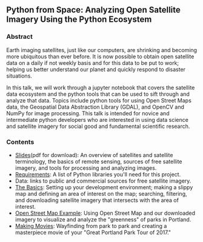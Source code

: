 ## Python from Space: Analyzing Open Satellite Imagery Using the Python Ecosystem


### Abstract
Earth imaging satellites, just like our computers, are shrinking and becoming more ubiquitous than ever before. It is now possible to obtain open satellite data on a daily if not weekly basis and for this data to be put to work; helping us better understand our planet and quickly respond to disaster situations.

In this talk, we will work through a jupyter notebook that covers the satellite data ecosystem and the python tools that can be used to sift through and analyze that data. Topics include python tools for using Open Street Maps data, the Geospatial Data Abstraction Library (GDAL), and OpenCV and NumPy for image processing. This talk is intended for novice and intermediate python developers who are interested in using data science and satellite imagery for social good and fundamental scientific research.

### Contents
* [Slides](PyBay2017.pdf)(pdf for download): An overview of satellites and satellite terminology, the basics of remote sensing, sources of free satellite imagery, and tools for processing and analyzing images.
* [Requirements](requirements.txt): A list of Python libraries you'll need for this project.
* Data: links to public and commercial sources for free satellite imagery.
* [The Basics](TheBasics.ipynb): Setting up your development environment; making a slippy map and defining an area of interest on the map; searching, filtering, and downloading satellite imagery that intersects with the area of interest.
* [Open Street Map Example](OpenStreetMapExample.ipynb): Using Open Street Map and our downloaded imagery to visualize and analyze the "greenness" of parks in Portland.
* [Making Movies](MovieTime.ipynb): Wayfinding from park to park and creating a masterpiece movie of your "Great Portland Park Tour of 2017."
